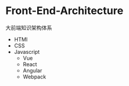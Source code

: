 # Front-End-Architecture
大前端知识架构体系

- HTMl
- CSS
- Javascript
  + Vue
  + React
  + Angular
  + Webpack